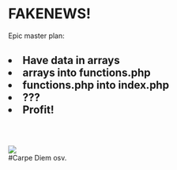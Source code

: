 # FAKENEWS!

<html>
<head>Epic master plan:</head>

<body>
<h2>
<li> Have data in arrays</li>
<li> arrays into functions.php</li>
<li> functions.php into index.php</li>
<li> ???</li>
<li> Profit!</li>
<br>
</h2>
<br>
 <img src="trollface_PNG13.png"></img>

</body>

<footer> #Carpe Diem osv.
</footer>

</html>
